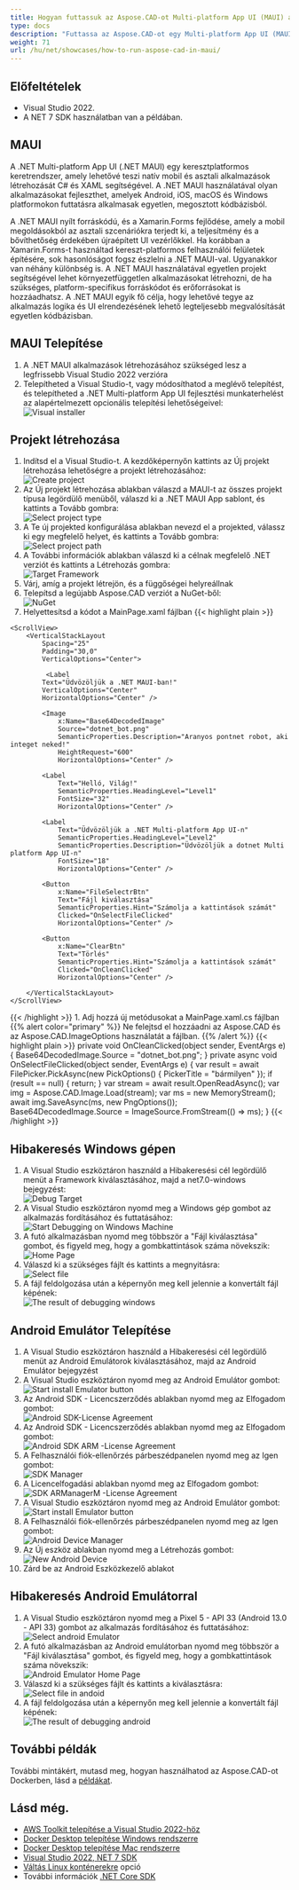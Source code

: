 ```yaml
---
title: Hogyan futtassuk az Aspose.CAD-ot Multi-platform App UI (MAUI) alatt
type: docs
description: "Futtassa az Aspose.CAD-ot egy Multi-platform App UI (MAUI) alatt."
weight: 71
url: /hu/net/showcases/how-to-run-aspose-cad-in-maui/
---
```


## Előfeltételek
- Visual Studio 2022.
- A NET 7 SDK használatban van a példában.


## MAUI

A .NET Multi-platform App UI (.NET MAUI) egy keresztplatformos keretrendszer, amely lehetővé teszi natív mobil és asztali alkalmazások létrehozását C# és XAML segítségével.
A .NET MAUI használatával olyan alkalmazásokat fejleszthet, amelyek Android, iOS, macOS és Windows platformokon futtatásra alkalmasak egyetlen, megosztott kódbázisból.

A .NET MAUI nyílt forráskódú, és a Xamarin.Forms fejlődése, amely a mobil megoldásokból az asztali szcenáriókra terjedt ki, a teljesítmény és a bővíthetőség érdekében újraépített UI vezérlőkkel.
Ha korábban a Xamarin.Forms-t használtad kereszt-platformos felhasználói felületek építésére, sok hasonlóságot fogsz észlelni a .NET MAUI-val.
Ugyanakkor van néhány különbség is.
A .NET MAUI használatával egyetlen projekt segítségével lehet környezetfüggetlen alkalmazásokat létrehozni, de ha szükséges, platform-specifikus forráskódot és erőforrásokat is hozzáadhatsz.
A .NET MAUI egyik fő célja, hogy lehetővé tegye az alkalmazás logika és UI elrendezésének lehető legteljesebb megvalósítását egyetlen kódbázisban.


## MAUI Telepítése

1. A .NET MAUI alkalmazások létrehozásához szükséged lesz a legfrissebb Visual Studio 2022 verzióra
1. Telepítheted a Visual Studio-t, vagy módosíthatod a meglévő telepítést, és telepítheted a .NET Multi-platform App UI fejlesztési munkaterhelést az alapértelmezett opcionális telepítési lehetőségeivel:<br>
![Visual installer](/cad/_assets/showcases/maui/visual-installer.png)


## Projekt létrehozása

1. Indítsd el a Visual Studio-t. A kezdőképernyőn kattints az Új projekt létrehozása lehetőségre a projekt létrehozásához:<br>
![Create project](/cad/_assets/showcases/maui/create-project.png)<br>
1. Az Új projekt létrehozása ablakban válaszd a MAUI-t az összes projekt típusa legördülő menüből, válaszd ki a .NET MAUI App sablont, és kattints a Tovább gombra:<br>
![Select project type](/cad/_assets/showcases/maui/select-project.png)<br>
1. A Te új projekted konfigurálása ablakban nevezd el a projekted, válassz ki egy megfelelő helyet, és kattints a Tovább gombra:<br>
![Select project path](/cad/_assets/showcases/maui/select-project-path.png)<br>
1. A További információk ablakban válaszd ki a célnak megfelelő .NET verziót és kattints a Létrehozás gombra:<br>
![Target Framework](/cad/_assets/showcases/maui/select-framework.png)<br>
1. Várj, amíg a projekt létrejön, és a függőségei helyreállnak
1. Telepítsd a legújabb Aspose.CAD verziót a NuGet-ből:<br>
![NuGet](/cad/_assets/showcases/maui/nuget.png)<br>
1. Helyettesítsd a kódot a MainPage.xaml fájlban
{{< highlight plain >}}
<?xml version="1.0" encoding="utf-8" ?>
<ContentPage xmlns="http://schemas.microsoft.com/dotnet/2021/maui"
             xmlns:x="http://schemas.microsoft.com/winfx/2009/xaml"
             x:Class="MauiApp1.MainPage">

    <ScrollView>
        <VerticalStackLayout
            Spacing="25"
            Padding="30,0"
            VerticalOptions="Center">

             <Label 
            Text="Üdvözöljük a .NET MAUI-ban!"
            VerticalOptions="Center" 
            HorizontalOptions="Center" />

            <Image
                x:Name="Base64DecodedImage"
                Source="dotnet_bot.png"
                SemanticProperties.Description="Aranyos pontnet robot, aki integet neked!"
                HeightRequest="600"
                HorizontalOptions="Center" />

            <Label
                Text="Helló, Világ!"
                SemanticProperties.HeadingLevel="Level1"
                FontSize="32"
                HorizontalOptions="Center" />

            <Label
                Text="Üdvözöljük a .NET Multi-platform App UI-n"
                SemanticProperties.HeadingLevel="Level2"
                SemanticProperties.Description="Üdvözöljük a dotnet Multi platform App UI-n"
                FontSize="18"
                HorizontalOptions="Center" />

            <Button
                x:Name="FileSelectrBtn"
                Text="Fájl kiválasztása"
                SemanticProperties.Hint="Számolja a kattintások számát"
                Clicked="OnSelectFileClicked"
                HorizontalOptions="Center" />

            <Button
                x:Name="ClearBtn"
                Text="Törlés"
                SemanticProperties.Hint="Számolja a kattintások számát"
                Clicked="OnCleanClicked"
                HorizontalOptions="Center" />

        </VerticalStackLayout>
    </ScrollView>
</ContentPage>
{{< /highlight >}}
1. Adj hozzá új metódusokat a MainPage.xaml.cs fájlban
{{% alert color="primary" %}} 
Ne felejtsd el hozzáadni az Aspose.CAD és az Aspose.CAD.ImageOptions használatát a fájlban.
{{% /alert %}}
{{< highlight plain >}}
private void OnCleanClicked(object sender, EventArgs e)
{
    Base64DecodedImage.Source = "dotnet_bot.png";
}
private async void OnSelectFileClicked(object sender, EventArgs e)
{
    var result = await FilePicker.PickAsync(new PickOptions()
    {
        PickerTitle = "bármilyen"
    });
    if (result == null)
    {
        return;
    }
    var stream = await result.OpenReadAsync();
    var img = Aspose.CAD.Image.Load(stream);
    var ms = new MemoryStream();
    await img.SaveAsync(ms, new PngOptions());
    Base64DecodedImage.Source = ImageSource.FromStream(() => ms);
}
{{< /highlight >}}


## Hibakeresés Windows gépen

1. A Visual Studio eszköztáron használd a Hibakeresési cél legördülő menüt a Framework kiválasztásához, majd a net7.0-windows bejegyzést:<br>
![Debug Target](/cad/_assets/showcases/maui/windows-mode.png)<br>
1. A Visual Studio eszköztáron nyomd meg a Windows gép gombot az alkalmazás fordításához és futtatásához:<br>
![Start Debugging on Windows Machine](/cad/_assets/showcases/maui/windows-start-debug.png)<br>
1. A futó alkalmazásban nyomd meg többször a "Fájl kiválasztása" gombot, és figyeld meg, hogy a gombkattintások száma növekszik:<br>
![Home Page](/cad/_assets/showcases/maui/windows-home-page.png)<br>
1. Válaszd ki a szükséges fájlt és kattints a megnyitásra:<br>
![Select file](/cad/_assets/showcases/maui/select-file.png)<br>
1. A fájl feldolgozása után a képernyőn meg kell jelennie a konvertált fájl képének:<br>
![The result of debugging windows](/cad/_assets/showcases/maui/windows-result.png)


## Android Emulátor Telepítése

1. A Visual Studio eszköztáron használd a Hibakeresési cél legördülő menüt az Android Emulátorok kiválasztásához, majd az Android Emulátor bejegyzést
1. A Visual Studio eszköztáron nyomd meg az Android Emulátor gombot:<br>
![Start install Emulator button](/cad/_assets/showcases/maui/start-install-emulator.png)<br>
1. Az Android SDK - Licencszerződés ablakban nyomd meg az Elfogadom gombot:<br>
![Android SDK-License Agreement](/cad/_assets/showcases/maui/android-sdk-1.png)<br>
1. Az Android SDK - Licencszerződés ablakban nyomd meg az Elfogadom gombot:<br>
![Android SDK ARM -License Agreement](/cad/_assets/showcases/maui/android-sdk-2.png)<br>
1. A Felhasználói fiók-ellenőrzés párbeszédpanelen nyomd meg az Igen gombot:<br>
![SDK Manager](/cad/_assets/showcases/maui/android-sdk-3.png)<br>
1. A Licencelfogadási ablakban nyomd meg az Elfogadom gombot:<br>
![SDK ARManagerM -License Agreement](/cad/_assets/showcases/maui/android-sdk-4.png)<br>
1. A Visual Studio eszköztáron nyomd meg az Android Emulátor gombot:<br>
![Start install Emulator button](/cad/_assets/showcases/maui/start-install-emulator.png)<br>
1. A Felhasználói fiók-ellenőrzés párbeszédpanelen nyomd meg az Igen gombot:<br>
![Android Device Manager](/cad/_assets/showcases/maui/android-device-manager.png)<br>
1. Az Új eszköz ablakban nyomd meg a Létrehozás gombot:<br>
![New Android Device](/cad/_assets/showcases/maui/android-new-device.png)<br>
1. Zárd be az Android Eszközkezelő ablakot


## Hibakeresés Android Emulátorral

1. A Visual Studio eszköztáron nyomd meg a Pixel 5 - API 33 (Android 13.0 - API 33) gombot az alkalmazás fordításához és futtatásához:<br>
![Select android Emulator](/cad/_assets/showcases/maui/select-android-emulator.png)<br>
1. A futó alkalmazásban az Android emulátorban nyomd meg többször a "Fájl kiválasztása" gombot, és figyeld meg, hogy a gombkattintások száma növekszik:<br>
![Android Emulator Home Page](/cad/_assets/showcases/maui/android-home-page.png)<br>
1. Válaszd ki a szükséges fájlt és kattints a kiválasztásra:<br>
![Select file in andoid](/cad/_assets/showcases/maui/select-file-android.png)<br>
1. A fájl feldolgozása után a képernyőn meg kell jelennie a konvertált fájl képének:<br>
![The result of debugging android](/cad/_assets/showcases/maui/android-result.png)


## További példák

További mintákért, mutasd meg, hogyan használhatod az Aspose.CAD-ot Dockerben, lásd a [példákat](https://github.com/aspose-cad/Aspose.CAD-Documentation).


## Lásd még.

- [AWS Toolkit telepítése a Visual Studio 2022-höz](https://marketplace.visualstudio.com/items?itemName=AmazonWebServices.AWSToolkitforVisualStudio2022)
- [Docker Desktop telepítése Windows rendszerre](https://docs.docker.com/docker-for-windows/install/)
- [Docker Desktop telepítése Mac rendszerre](https://docs.docker.com/docker-for-mac/install/)
- [Visual Studio 2022, NET 7 SDK](https://docs.microsoft.com/en-us/dotnet/core/install/windows?tabs=net70#dependencies)
- [Váltás Linux konténerekre](https://docs.docker.com/docker-for-windows/#switch-between-windows-and-linux-containers) opció
- További információk [.NET Core SDK](https://hub.docker.com/_/microsoft-dotnet-sdk)
